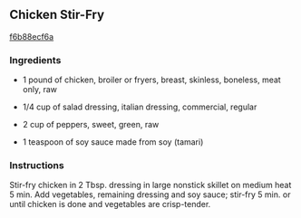 ## Chicken Stir-Fry

[f6b88ecf6a](http://www.kraftrecipes.com/recipes/chicken-stir-fry-87006.aspx)

### Ingredients

 - 1 pound of chicken, broiler or fryers, breast, skinless, boneless, meat only, raw

 - 1/4 cup of salad dressing, italian dressing, commercial, regular

 - 2 cup of peppers, sweet, green, raw

 - 1 teaspoon of soy sauce made from soy (tamari)

### Instructions

Stir-fry chicken in 2 Tbsp. dressing in large nonstick skillet on medium heat 5 min. Add vegetables, remaining dressing and soy sauce; stir-fry 5 min. or until chicken is done and vegetables are crisp-tender.